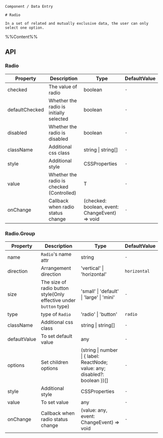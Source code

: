 `````
Component / Data Entry

# Radio

In a set of related and mutually exclusive data, the user can only select one option.
`````

%%Content%%

## API

### Radio

|Property|Description|Type|DefaultValue|
|---|---|---|---|
|checked|The value of radio|boolean |`-`|
|defaultChecked|Whether the radio is initially selected|boolean |`-`|
|disabled|Whether the radio is disabled|boolean |`-`|
|className|Additional css class|string \| string[] |`-`|
|style|Additional style|CSSProperties |`-`|
|value|Whether the radio is checked (Controlled)|T |`-`|
|onChange|Callback when radio status change|(checked: boolean, event: ChangeEvent) => void |`-`|

### Radio.Group

|Property|Description|Type|DefaultValue|
|---|---|---|---|
|name|`Radio`'s name attr|string |`-`|
|direction|Arrangement direction|'vertical' \| 'horizontal' |`horizontal`|
|size|The size of radio button style(Only effective under `button` type)|'small' \| 'default' \| 'large' \| 'mini' |`-`|
|type|type of `Radio`|'radio' \| 'button' |`radio`|
|className|Additional css class|string \| string[] |`-`|
|defaultValue|To set default value|any |`-`|
|options|Set children options|(string \| number \| { label: ReactNode; value: any; disabled?: boolean })[] |`-`|
|style|Additional style|CSSProperties |`-`|
|value|To set value|any |`-`|
|onChange|Callback when radio status change|(value: any, event: ChangeEvent) => void |`-`|
